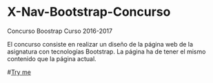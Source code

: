 # X-Nav-Bootstrap-Concurso
Concurso Boostrap Curso 2016-2017

El concurso consiste en realizar un diseño de la página web de la asignatura con tecnologías Bootstrap. La página ha de tener el mismo contenido que la página actual.


#[Try me]( https://arturo-rb.github.io/X-Nav-Bootstrap-Concurso/.)
